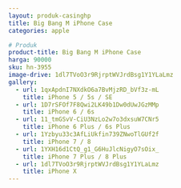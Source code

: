 ```yaml
---
layout: produk-casinghp
title: Big Bang M iPhone Case
categories: apple

# Produk
product-title: Big Bang M iPhone Case
harga: 90000
sku: hn-3955
image-drive: 1dl7TVoO3r9RjrptWVJrdBsg1Y1YLaLmz
gallery:
  - url: 1qxApdnI7NXdkO6a7BvMjzRD_bVf3z-mL
    title: iPhone 5 / 5s / SE
  - url: 1D7rSFOf7F8Qwi2LK49b1Dw0dUwJGzMMp
    title: iPhone 6 / 6s
  - url: 11_tmGSvV-CiU3NzLo2w7o3dxsuW7CNr5
    title: iPhone 6 Plus / 6s Plus
  - url: 1Yzbyu33c3AfLiUkfin739ZNwoTlGUf2f
    title: iPhone 7 / 8
  - url: 1YXH16d1CtQ_g1_G6HuJlcNigyO7sOix_
    title: iPhone 7 Plus / 8 Plus
  - url: 1dl7TVoO3r9RjrptWVJrdBsg1Y1YLaLmz
    title: iPhone X
---
```

